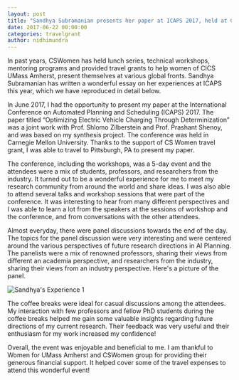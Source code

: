 ```yaml
---
layout: post
title: "Sandhya Subramanian presents her paper at ICAPS 2017, held at CMU"
date: 2017-06-22 00:00:00
categories: travelgrant
author: nidhimundra
---
```


In past years, CSWomen has held lunch series, technical workshops, mentoring programs and provided travel grants to help women of CICS UMass Amherst, present themselves at various global fronts. Sandhya Subramanian has written a wonderful essay on her experiences at ICAPS this year, which we have reproduced in detail below.

In June 2017, I had the opportunity to present my paper at the International Conference on Automated Planning and Scheduling (ICAPS) 2017. The paper titled “Optimizing Electric Vehicle Charging Through Determinization” was a joint work with Prof. Shlomo Zilberstein and Prof. Prashant Shenoy, and was based on my synthesis project. The conference was held in Carnegie Mellon University. Thanks to the support of CS Women travel grant, I was able to travel to Pittsburgh, PA to present my paper.

The conference, including the workshops, was a 5-day event and the attendees were a mix of students, professors, and researchers from the industry. It turned out to be a wonderful experience for me to meet my research community from around the world and share ideas. I was also able to attend several talks and workshop sessions that were part of the conference. It was interesting to hear from many different perspectives and I was able to learn a lot from the speakers at the sessions of workshop and the conference, and from conversations with the other attendees. 

Almost everyday, there were panel discussions towards the end of the day. The topics for the panel discussion were very interesting and were centered around the various perspectives of future research directions in AI Planning. The panelists were a mix of renowned professors, sharing their views from different an academia perspective, and researchers from the industry, sharing their views from an industry perspective. Here's a picture of the panel.

![Sandhya's Experience 1](/images/travelgrant/panel_ICAPS.jpg)

The coffee breaks were ideal for casual discussions among the attendees. My interaction with few professors and fellow PhD students during the coffee breaks helped me gain some valuable insights regarding future directions of my current research. Their feedback was very useful and their enthusiasm for my work increased my confidence!

Overall, the event was enjoyable and beneficial to me. I am thankful to Women for UMass Amherst and CSWomen group for providing their generous financial support. It helped cover some of the travel expenses to attend this wonderful event!
